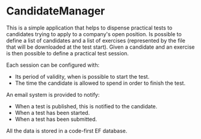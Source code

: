 # CandidateManager

This is a simple application that helps to dispense practical tests to candidates trying to apply to a company's open position. Is possible to define a list of candidates and a list of exercises (represented by the file that will be downloaded at the test start). Given a candidate and an exercise is then possible to define a practical test session.

Each session can be configured with:
- Its period of validity, when is possible to start the test.
- The time the candidate is allowed to spend in order to finish the test.

An email system is provided to notify:
- When a test is published, this is notified to the candidate.
- When a test has been started.
- When a test has been submitted.

All the data is stored in a code-first EF database.
